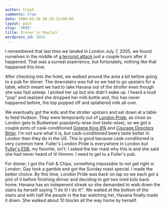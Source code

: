 ```yaml
---
author: troyh
comments: true
date: 2009-05-18 06:28:11+00:00
layout: post
slug: '3659'
title: Dinner in Mayfair
wordpress_id: 3659
---
```


I remembered that last time we landed in London July 7, 2005, we found ourselves in the middle of [a terrorist attack](http://en.wikipedia.org/wiki/7_July_2005_London_bombings) just a couple hours after it happened. That was a surreal experience, but fortunately, nothing like that happened this time.

After checking into the hotel, we walked around the area a bit before going to a pub for dinner. The downstairs was full so we had to go upstairs for a table, which meant we had to take Havana out of the stroller even though she was fast asleep. I picked her up but she didn't wake up. I heard a loud "pop" and realized she dropped her milk bottle and, this has never happened before, the top popped off and splattered milk all over.

<!-- more -->

We eventually got the kids and the stroller upstairs and sat down at a table to feed Hudson. They were temporarily out of [London Pride](http://www.fullers-ales.com/london_pride.php), as close as London gets to Budweiser popularity-wise (not taste-wise), so we got a couple pints of cask-conditioned [Greene King IPA](http://www.greenekingipa.co.uk/) and [Courage Directors Bitter](http://www.wellsandyoungs.co.uk/wellsandyoungs/beers/ales/courage-directors-bitter). I'm not sure what it is, but cask-conditioned beers taste better in London than they do in the US. This is good because cask-conditioned is very common here. Fuller's London Pride is everywhere in London but [Fuller's ESB](http://www.fullers-ales.com/esb.php), my favorite, isn't. I asked the bar maid why this is and she said she had never heard of it! Hmmm. I need to get to a Fuller's pub.

For dinner, I got the Fish & Chips, something impossible to not get right in London. Gay took a gamble and got the Sunday roast special. I made the better choice. By this time, London Pride was back on tap so we each got a pint of it before finishing dinner and deciding to get two tired kids back home. Havana has an indepenent streak so she demanded to walk down the stairs by herself saying "I do it! I do it!". We waited at the bottom of the stairs and with half the people in the bar watching her, Havana finally made it down. She walked about 10 blocks all the way home by herself.
